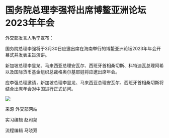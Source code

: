 # 国务院总理李强将出席博鳌亚洲论坛2023年年会

外交部发言人毛宁宣布：

国务院总理李强将于3月30日应邀出席在海南举行的博鳌亚洲论坛2023年年会开幕式并发表主旨演讲。

新加坡总理李显龙、马来西亚总理安瓦尔、西班牙首相桑切斯、科特迪瓦总理阿希以及国际货币基金组织总裁格奥尔基耶娃将应邀出席年会。

应李强总理邀请，新加坡总理李显龙、马来西亚总理安瓦尔、西班牙首相桑切斯将结合出席年会对中国进行正式访问。

![](https://inews.gtimg.com/news_bt/OjD2gbwMtGr6MYhacilIJpRaaZqVuNnvIEa-c6JyJ3H-oAA/1000)

来源 外交部网站

实习编辑 赵司尧

流程编辑 马晓双

